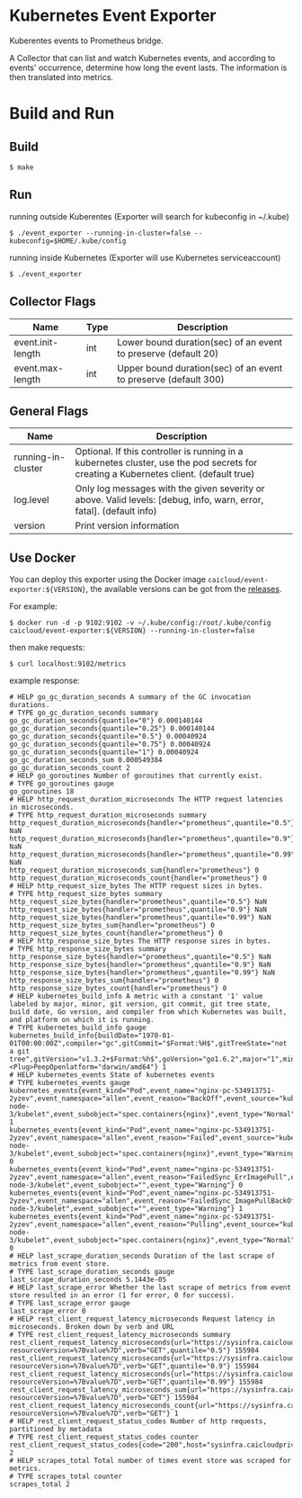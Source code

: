 # Kubernetes Event Exporter

Kuberentes events to Prometheus bridge.

A Collector that can list and watch Kubernetes events, and according to events' occurrence, determine how long the event lasts. The information is then translated into metrics.

# Build and Run

## Build

```shell
$ make
```

## Run

running outside Kuberentes (Exporter will search for kubeconfig in ~/.kube)

```shell
$ ./event_exporter --running-in-cluster=false --kubeconfig=$HOME/.kube/config
```

running inside Kubernetes (Exporter will use Kubernetes serviceaccount)

```shell
$ ./event_exporter
```

## Collector Flags

Name | Type | Description
---| --- | ---
event.init-length | int | Lower bound duration(sec) of an event to preserve (default 20) |
event.max-length | int | Upper bound duration(sec) of an event to preserve (default 300)

## General Flags

Name | Description
--- | ---
running-in-cluster | Optional. If this controller is running in a kubernetes cluster, use the pod secrets for creating a Kubernetes client. (default true)
log.level | Only log messages with the given severity or above. Valid levels: [debug, info, warn, error, fatal]. (default info)
version | Print version information

## Use Docker

You can deploy this exporter using the Docker image `caicloud/event-exporter:${VERSION}`,
the available versions can be got from the [releases](https://github.com/caicloud/event_exporter/releases).

For example:

```shell
$ docker run -d -p 9102:9102 -v ~/.kube/config:/root/.kube/config caicloud/event-exporter:${VERSION} --running-in-cluster=false
```

then make requests:

```shell
$ curl localhost:9102/metrics
```

example response:

```
# HELP go_gc_duration_seconds A summary of the GC invocation durations.
# TYPE go_gc_duration_seconds summary
go_gc_duration_seconds{quantile="0"} 0.000140144
go_gc_duration_seconds{quantile="0.25"} 0.000140144
go_gc_duration_seconds{quantile="0.5"} 0.00040924
go_gc_duration_seconds{quantile="0.75"} 0.00040924
go_gc_duration_seconds{quantile="1"} 0.00040924
go_gc_duration_seconds_sum 0.000549384
go_gc_duration_seconds_count 2
# HELP go_goroutines Number of goroutines that currently exist.
# TYPE go_goroutines gauge
go_goroutines 18
# HELP http_request_duration_microseconds The HTTP request latencies in microseconds.
# TYPE http_request_duration_microseconds summary
http_request_duration_microseconds{handler="prometheus",quantile="0.5"} NaN
http_request_duration_microseconds{handler="prometheus",quantile="0.9"} NaN
http_request_duration_microseconds{handler="prometheus",quantile="0.99"} NaN
http_request_duration_microseconds_sum{handler="prometheus"} 0
http_request_duration_microseconds_count{handler="prometheus"} 0
# HELP http_request_size_bytes The HTTP request sizes in bytes.
# TYPE http_request_size_bytes summary
http_request_size_bytes{handler="prometheus",quantile="0.5"} NaN
http_request_size_bytes{handler="prometheus",quantile="0.9"} NaN
http_request_size_bytes{handler="prometheus",quantile="0.99"} NaN
http_request_size_bytes_sum{handler="prometheus"} 0
http_request_size_bytes_count{handler="prometheus"} 0
# HELP http_response_size_bytes The HTTP response sizes in bytes.
# TYPE http_response_size_bytes summary
http_response_size_bytes{handler="prometheus",quantile="0.5"} NaN
http_response_size_bytes{handler="prometheus",quantile="0.9"} NaN
http_response_size_bytes{handler="prometheus",quantile="0.99"} NaN
http_response_size_bytes_sum{handler="prometheus"} 0
http_response_size_bytes_count{handler="prometheus"} 0
# HELP kubernetes_build_info A metric with a constant '1' value labeled by major, minor, git version, git commit, git tree state, build date, Go version, and compiler from which Kubernetes was built, and platform on which it is running.
# TYPE kubernetes_build_info gauge
kubernetes_build_info{buildDate="1970-01-01T00:00:00Z",compiler="gc",gitCommit="$Format:%H$",gitTreeState="not a git tree",gitVersion="v1.3.2+$Format:%h$",goVersion="go1.6.2",major="1",minor="3"<Plug>PeepOpenlatform="darwin/amd64"} 1
# HELP kubernetes_events State of kubernetes events
# TYPE kubernetes_events gauge
kubernetes_events{event_kind="Pod",event_name="nginx-pc-534913751-2yzev",event_namespace="allen",event_reason="BackOff",event_source="kube-node-3/kubelet",event_subobject="spec.containers{nginx}",event_type="Normal"} 1
kubernetes_events{event_kind="Pod",event_name="nginx-pc-534913751-2yzev",event_namespace="allen",event_reason="Failed",event_source="kube-node-3/kubelet",event_subobject="spec.containers{nginx}",event_type="Warning"} 0
kubernetes_events{event_kind="Pod",event_name="nginx-pc-534913751-2yzev",event_namespace="allen",event_reason="FailedSync_ErrImagePull",event_source="kube-node-3/kubelet",event_subobject="",event_type="Warning"} 0
kubernetes_events{event_kind="Pod",event_name="nginx-pc-534913751-2yzev",event_namespace="allen",event_reason="FailedSync_ImagePullBackOff",event_source="kube-node-3/kubelet",event_subobject="",event_type="Warning"} 1
kubernetes_events{event_kind="Pod",event_name="nginx-pc-534913751-2yzev",event_namespace="allen",event_reason="Pulling",event_source="kube-node-3/kubelet",event_subobject="spec.containers{nginx}",event_type="Normal"} 0
# HELP last_scrape_duration_seconds Duration of the last scrape of metrics from event store.
# TYPE last_scrape_duration_seconds gauge
last_scrape_duration_seconds 5.1443e-05
# HELP last_scrape_error Whether the last scrape of metrics from event store resulted in an error (1 for error, 0 for success).
# TYPE last_scrape_error gauge
last_scrape_error 0
# HELP rest_client_request_latency_microseconds Request latency in microseconds. Broken down by verb and URL
# TYPE rest_client_request_latency_microseconds summary
rest_client_request_latency_microseconds{url="https://sysinfra.caicloudprivatetest.com/api/v1/events?resourceVersion=%7Bvalue%7D",verb="GET",quantile="0.5"} 155984
rest_client_request_latency_microseconds{url="https://sysinfra.caicloudprivatetest.com/api/v1/events?resourceVersion=%7Bvalue%7D",verb="GET",quantile="0.9"} 155984
rest_client_request_latency_microseconds{url="https://sysinfra.caicloudprivatetest.com/api/v1/events?resourceVersion=%7Bvalue%7D",verb="GET",quantile="0.99"} 155984
rest_client_request_latency_microseconds_sum{url="https://sysinfra.caicloudprivatetest.com/api/v1/events?resourceVersion=%7Bvalue%7D",verb="GET"} 155984
rest_client_request_latency_microseconds_count{url="https://sysinfra.caicloudprivatetest.com/api/v1/events?resourceVersion=%7Bvalue%7D",verb="GET"} 1
# HELP rest_client_request_status_codes Number of http requests, partitioned by metadata
# TYPE rest_client_request_status_codes counter
rest_client_request_status_codes{code="200",host="sysinfra.caicloudprivatetest.com",method="GET"} 2
# HELP scrapes_total Total number of times event store was scraped for metrics.
# TYPE scrapes_total counter
scrapes_total 2
```
